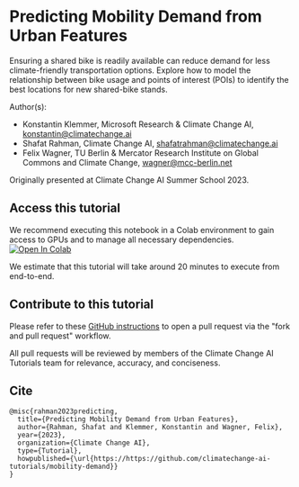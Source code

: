 # Predicting Mobility Demand from Urban Features
Ensuring a shared bike is readily available can reduce demand for less climate-friendly transportation options. Explore how to model the relationship between bike usage and points of interest (POIs) to identify the best locations for new shared-bike stands.

Author(s):
* Konstantin Klemmer, Microsoft Research & Climate Change AI, konstantin@climatechange.ai
* Shafat Rahman, Climate Change AI, shafatrahman@climatechange.ai
* Felix Wagner, TU Berlin & Mercator Research Institute on Global Commons and Climate Change, wagner@mcc-berlin.net

Originally presented at Climate Change AI Summer School 2023.

## Access this tutorial

We recommend executing this notebook in a Colab environment to gain access to GPUs and to manage all necessary dependencies. <a target="_blank" href="https://colab.research.google.com/github/climatechange-ai-tutorials/mobility-demand/blob/main/Predicting_Mobility_Demand_From_Urban_Features.ipynb">
  <img src="https://colab.research.google.com/assets/colab-badge.svg" alt="Open In Colab"/>
</a>

We estimate that this tutorial will take around 20 minutes to execute from end-to-end.

## Contribute to this tutorial

Please refer to these [GitHub instructions](https://docs.github.com/en/get-started/exploring-projects-on-github/contributing-to-a-project#about-forking) to open a pull request via the "fork and pull request" workflow. 

All pull requests will be reviewed by members of the Climate Change AI Tutorials team for relevance, accuracy, and conciseness.

## Cite
```
@misc{rahman2023predicting,
  title={Predicting Mobility Demand from Urban Features},
  author={Rahman, Shafat and Klemmer, Konstantin and Wagner, Felix},
  year={2023},
  organization={Climate Change AI},
  type={Tutorial},
  howpublished={\url{https://https://github.com/climatechange-ai-tutorials/mobility-demand}}
}
```
